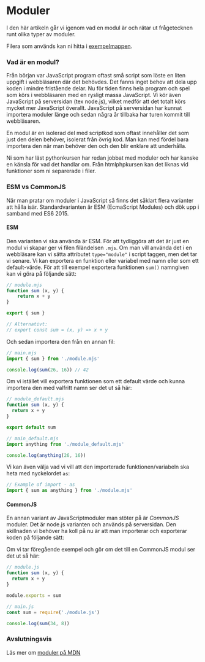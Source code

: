 Moduler
==================================

I den här artikeln går vi igenom vad en modul är och rätar ut frågetecknen runt olika typer av moduler.

Filera som används kan ni hitta i [exempelmappen](../../example/modules/article).

### Vad är en modul?

Från början var JavaScript program oftast små script som löste en liten uppgift i webbläsaren där det behövdes. Det fanns inget behov att dela upp koden i mindre fristående delar. Nu för tiden finns hela program och spel som körs i webbläsaren med en rysligt massa JavaScript. Vi kör även JavaScript på serversidan (tex node.js), vilket medför att det totalt körs mycket mer JavaScript överallt. JavaScript på serversidan har kunnat importera moduler länge och sedan några år tillbaka har turen kommit till webbläsaren.

En modul är en isolerad del med scriptkod som oftast innehåller det som just den delen behöver, isolerat från övrig kod. Man kan med fördel bara importera den när man behöver den och den blir enklare att underhålla.

Ni som har läst pythonkursen har redan jobbat med moduler och har kanske en känsla för vad det handlar om. Från htmlphpkursen kan det liknas vid funktioner som ni separerade i filer.



### ESM vs CommonJS

När man pratar om moduler i JavaScript så finns det såklart flera varianter att hålla isär. Standardvarianten är ESM (EcmaScript Modules) och dök upp i samband med ES6 2015.



#### ESM

Den varianten vi ska använda är ESM. För att tydliggöra att det är just en modul vi skapar ger vi filen filändelsen `.mjs`. Om man vill använda det i en webbläsare kan vi sätta attributet `type="module"` i script taggen, men det tar vi senare. Vi kan exportera en funktion eller variabel med namn eller som ett default-värde. För att till exempel exportera funktionen `sum()` namngiven kan vi göra på följande sätt:

```js
// module.mjs
function sum (x, y) {
    return x + y
}

export { sum }

// Alternativt:
// export const sum = (x, y) => x + y
```

Och sedan importera den från en annan fil:

```js
// main.mjs
import { sum } from './module.mjs'

console.log(sum(26, 16)) // 42
```


Om vi istället vill exportera funktionen som ett default värde och kunna importera den med valfritt namn ser det ut så här:

```js
// module_default.mjs
function sum (x, y) {
  return x + y
}

export default sum
```

```js
// main_default.mjs
import anything from './module_default.mjs'

console.log(anything(26, 16))
```

Vi kan även välja vad vi vill att den importerade funktionen/variabeln ska heta med nyckelordet `as`:

```js
// Example of import - as
import { sum as anything } from './module.mjs'
```



#### CommonJS

En annan variant av JavaScriptmoduler man stöter på är *CommonJS* moduler. Det är node.js varianten och används på serversidan. Den skillnaden vi behöver ha koll på nu är att man importerar och exporterar koden på följande sätt:

Om vi tar föregående exempel och gör om det till en CommonJS modul ser det ut så här:

```js
// module.js
function sum (x, y) {
  return x + y
}

module.exports = sum

// main.js
const sum = require('./module.js')

console.log(sum(34, 8))
```



### Avslutningsvis

Läs mer om [moduler på MDN](https://developer.mozilla.org/en-US/docs/Web/JavaScript/Guide/Modules)
